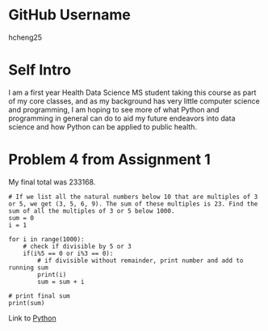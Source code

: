 # GitHub Username
hcheng25

# Self Intro
I am a first year Health Data Science MS student taking this course as part of my core classes, and as my background has very little computer science and programming, I am hoping to see more of what Python and programming in general can do to aid my future endeavors into data science and how Python can be applied to public health.

# Problem 4 from Assignment 1
My final total was 233168.
```
# If we list all the natural numbers below 10 that are multiples of 3 or 5, we get (3, 5, 6, 9). The sum of these multiples is 23. Find the sum of all the multiples of 3 or 5 below 1000.
sum = 0
i = 1

for i in range(1000):
    # check if divisible by 5 or 3
    if(i%5 == 0 or i%3 == 0):
        # if divisible without remainder, print number and add to running sum
        print(i)
        sum = sum + i

# print final sum
print(sum)
```

Link to [Python](https://www.python.org/)